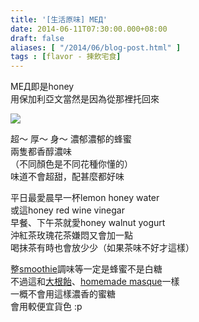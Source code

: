 ```yaml
---
title: '[生活原味] МЕД'
date: 2014-06-11T07:30:00.000+08:00
draft: false
aliases: [ "/2014/06/blog-post.html" ]
tags : [flavor - 揀飲宅食]
---
```


МЕД即是honey  
用保加利亞文當然是因為從那裡托回來  

![](/images/med.jpg)

超～ 厚～ 身～ 濃郁濃郁的蜂蜜  
兩隻都香醇濃味  
（不同顏色是不同花種你懂的）  
味道不會超甜，配甚麼都好味  
  
平日最愛晨早一杯lemon honey water  
或這honey red wine vinegar  
早餐、下午茶就愛honey walnut yogurt  
沖紅茶玫瑰花茶嫌悶又會加一點  
喝抹茶有時也會放少少（如果茶味不好才這樣）  
  
整[smoothie](https://hidie.net/berrysmoothie/)調味等一定是蜂蜜不是白糖  
不過這和[大根飴](https://hidie.net/daikonhoney/)、[homemade masque](https://hidie.net/winehoney/)一樣  
一概不會用這樣濃香的蜜糖  
會用較便宜貨色 :p
